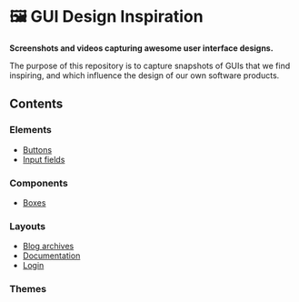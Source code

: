 # 🖼 GUI Design Inspiration

**Screenshots and videos capturing awesome user interface designs.**

The purpose of this repository is to capture snapshots of GUIs that we find inspiring, and which influence the design of our own software products.

## Contents

### Elements

- [Buttons](./elements/buttons)
- [Input fields](./elements/input-fields)

### Components

- [Boxes](./elements/boxes)

### Layouts

- [Blog archives](./layouts/blog-archives)
- [Documentation](./layouts/documentation)
- [Login](./layouts/login)

### Themes
